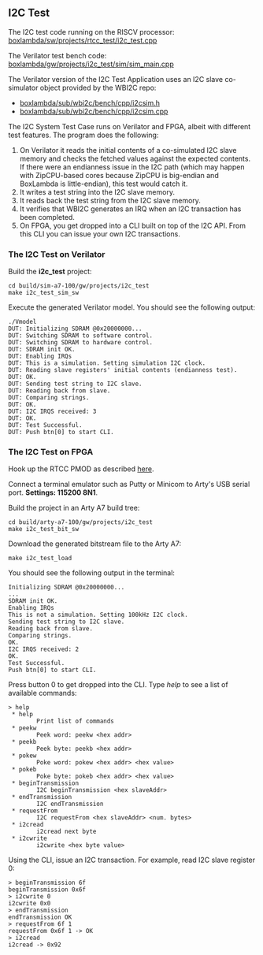 ## I2C Test

The I2C test code running on the RISCV processor: [boxlambda/sw/projects/rtcc_test/i2c_test.cpp](https://github.com/epsilon537/boxlambda/blob/master/sw/projects/i2c_test/i2c_test.cpp)

The Verilator test bench code: [boxlambda/gw/projects/i2c_test/sim/sim_main.cpp](https://github.com/epsilon537/boxlambda/blob/master/gw/projects/i2c_test/sim/sim_main.cpp)

The Verilator version of the I2C Test Application uses an I2C slave co-simulator object provided by the WBI2C repo:

- [boxlambda/sub/wbi2c/bench/cpp/i2csim.h](https://github.com/epsilon537/wbi2c/blob/boxlambda/bench/cpp/i2csim.h)
- [boxlambda/sub/wbi2c/bench/cpp/i2csim.cpp](https://github.com/epsilon537/wbi2c/blob/boxlambda/bench/cpp/i2csim.cpp)

The I2C System Test Case runs on Verilator and FPGA, albeit with different test features. The program does the following:

1. On Verilator it reads the initial contents of a co-simulated I2C slave memory and checks the fetched values against the expected contents. If there were an endianness issue in the I2C path (which may happen with ZipCPU-based cores because ZipCPU is big-endian and BoxLambda is little-endian), this test would catch it.
2. It writes a test string into the I2C slave memory.
3. It reads back the test string from the I2C slave memory.
4. It verifies that WBI2C generates an IRQ when an I2C transaction has been completed.
5. On FPGA, you get dropped into a CLI built on top of the I2C API. From this CLI you can issue your own I2C transactions.

### The I2C Test on Verilator

Build the **i2c_test** project:

```
cd build/sim-a7-100/gw/projects/i2c_test
make i2c_test_sim_sw
```

Execute the generated Verilator model. You should see the following output:

```
./Vmodel
DUT: Initializing SDRAM @0x20000000...
DUT: Switching SDRAM to software control.
DUT: Switching SDRAM to hardware control.
DUT: SDRAM init OK.
DUT: Enabling IRQs
DUT: This is a simulation. Setting simulation I2C clock.
DUT: Reading slave registers' initial contents (endianness test).
DUT: OK.
DUT: Sending test string to I2C slave.
DUT: Reading back from slave.
DUT: Comparing strings.
DUT: OK.
DUT: I2C IRQS received: 3
DUT: OK.
DUT: Test Successful.
DUT: Push btn[0] to start CLI.
```

### The I2C Test on FPGA

Hook up the RTCC PMOD as described [here](pmods.md#rtcc-pmod).

Connect a terminal emulator such as Putty or Minicom to Arty's USB serial port. **Settings: 115200 8N1**.

Build the project in an Arty A7 build tree:

```
cd build/arty-a7-100/gw/projects/i2c_test
make i2c_test_bit_sw
```

Download the generated bitstream file to the Arty A7:

```
make i2c_test_load
```

You should see the following output in the terminal:

```
Initializing SDRAM @0x20000000...
...
SDRAM init OK.
Enabling IRQs
This is not a simulation. Setting 100kHz I2C clock.
Sending test string to I2C slave.
Reading back from slave.
Comparing strings.
OK.
I2C IRQS received: 2
OK.
Test Successful.
Push btn[0] to start CLI.
```

Press button 0 to get dropped into the CLI. Type *help* to see a list of available commands:

```
> help
 * help
        Print list of commands
 * peekw
        Peek word: peekw <hex addr>
 * peekb
        Peek byte: peekb <hex addr>
 * pokew
        Poke word: pokew <hex addr> <hex value>
 * pokeb
        Poke byte: pokeb <hex addr> <hex value>
 * beginTransmission
        I2C beginTransmission <hex slaveAddr>
 * endTransmission
        I2C endTransmission
 * requestFrom
        I2C requestFrom <hex slaveAddr> <num. bytes>
 * i2cread
        i2cread next byte
 * i2cwrite
        i2cwrite <hex byte value>
```

Using the CLI, issue an I2C transaction. For example, read I2C slave register 0:

```
> beginTransmission 6f
beginTransmission 0x6f
> i2cwrite 0
i2cwrite 0x0
> endTransmission
endTransmission OK
> requestFrom 6f 1
requestFrom 0x6f 1 -> OK
> i2cread
i2cread -> 0x92
```

